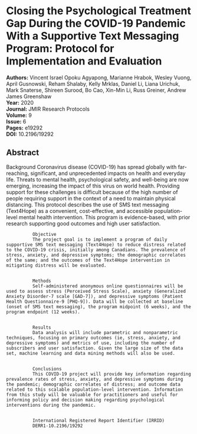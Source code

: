 # Closing the Psychological Treatment Gap During the COVID-19 Pandemic With a Supportive Text Messaging Program: Protocol for Implementation and Evaluation

**Authors:** Vincent Israel Opoku Agyapong, Marianne Hrabok, Wesley Vuong, April Gusnowski, Reham Shalaby, Kelly Mrklas, Daniel Li, Liana Urichuk, Mark Snaterse, Shireen Surood, Bo Cao, Xin-Min Li, Russ Greiner, Andrew James Greenshaw  
**Year:** 2020  
**Journal:** JMIR Research Protocols  
**Volume:** 9  
**Issue:** 6  
**Pages:** e19292  
**DOI:** 10.2196/19292  

## Abstract
Background
              Coronavirus disease (COVID-19) has spread globally with far-reaching, significant, and unprecedented impacts on health and everyday life. Threats to mental health, psychological safety, and well-being are now emerging, increasing the impact of this virus on world health. Providing support for these challenges is difficult because of the high number of people requiring support in the context of a need to maintain physical distancing. This protocol describes the use of SMS text messaging (Text4Hope) as a convenient, cost-effective, and accessible population-level mental health intervention. This program is evidence-based, with prior research supporting good outcomes and high user satisfaction.
            
            
              Objective
              The project goal is to implement a program of daily supportive SMS text messaging (Text4Hope) to reduce distress related to the COVID-19 crisis, initially among Canadians. The prevalence of stress, anxiety, and depressive symptoms; the demographic correlates of the same; and the outcomes of the Text4Hope intervention in mitigating distress will be evaluated.
            
            
              Methods
              Self-administered anonymous online questionnaires will be used to assess stress (Perceived Stress Scale), anxiety (Generalized Anxiety Disorder-7 scale [GAD-7]), and depressive symptoms (Patient Health Questionnaire-9 [PHQ-9]). Data will be collected at baseline (onset of SMS text messaging), the program midpoint (6 weeks), and the program endpoint (12 weeks).
            
            
              Results
              Data analysis will include parametric and nonparametric techniques, focusing on primary outcomes (ie, stress, anxiety, and depressive symptoms) and metrics of use, including the number of subscribers and user satisfaction. Given the large size of the data set, machine learning and data mining methods will also be used.
            
            
              Conclusions
              This COVID-19 project will provide key information regarding prevalence rates of stress, anxiety, and depressive symptoms during the pandemic; demographic correlates of distress; and outcome data related to this scalable population-level intervention. Information from this study will be valuable for practitioners and useful for informing policy and decision making regarding psychological interventions during the pandemic.
            
            
              International Registered Report Identifier (IRRID)
              DERR1-10.2196/19292

